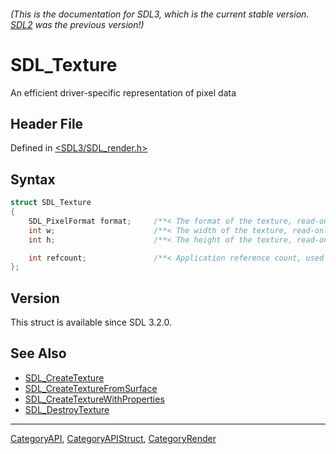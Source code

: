 ###### (This is the documentation for SDL3, which is the current stable version. [SDL2](https://wiki.libsdl.org/SDL2/) was the previous version!)
# SDL_Texture

An efficient driver-specific representation of pixel data

## Header File

Defined in [<SDL3/SDL_render.h>](https://github.com/libsdl-org/SDL/blob/main/include/SDL3/SDL_render.h)

## Syntax

```c
struct SDL_Texture
{
    SDL_PixelFormat format;     /**< The format of the texture, read-only */
    int w;                      /**< The width of the texture, read-only. */
    int h;                      /**< The height of the texture, read-only. */

    int refcount;               /**< Application reference count, used when freeing texture */
};
```

## Version

This struct is available since SDL 3.2.0.

## See Also

- [SDL_CreateTexture](SDL_CreateTexture)
- [SDL_CreateTextureFromSurface](SDL_CreateTextureFromSurface)
- [SDL_CreateTextureWithProperties](SDL_CreateTextureWithProperties)
- [SDL_DestroyTexture](SDL_DestroyTexture)

----
[CategoryAPI](CategoryAPI), [CategoryAPIStruct](CategoryAPIStruct), [CategoryRender](CategoryRender)

